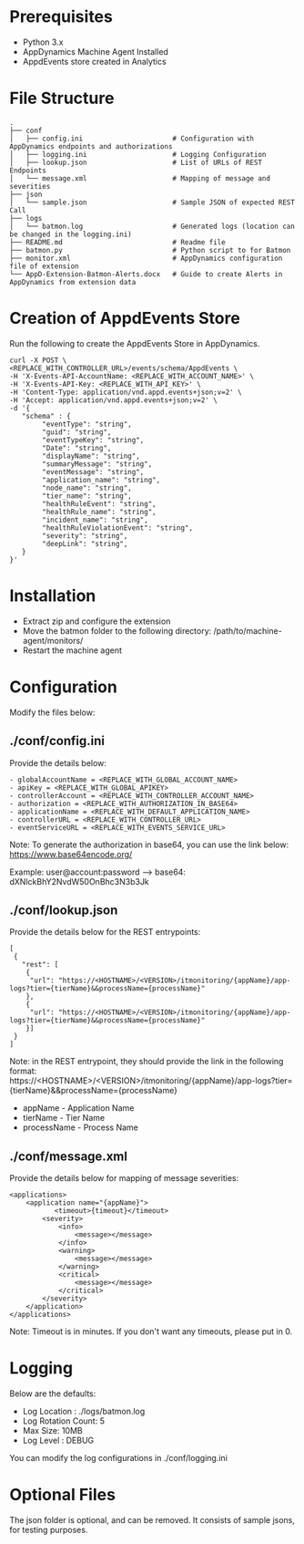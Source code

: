 # Prerequisites

- Python 3.x
- AppDynamics Machine Agent Installed
- AppdEvents store created in Analytics

# File Structure

 	.
    ├── conf                    
    │   ├── config.ini						# Configuration with AppDynamics endpoints and authorizations
    │   ├── logging.ini						# Logging Configuration
    │   ├── lookup.json						# List of URLs of REST Endpoints
    │   └── message.xml						# Mapping of message and severities
	├── json
    │   └── sample.json						# Sample JSON of expected REST Call
    ├── logs
	│	└── batmon.log						# Generated logs (location can be changed in the logging.ini)
    ├── README.md							# Readme file
    ├── batmon.py							# Python script to for Batmon
    ├── monitor.xml							# AppDynamics configuration file of extension
    └── AppD-Extension-Batmon-Alerts.docx	# Guide to create Alerts in AppDynamics from extension data

    

# Creation of AppdEvents Store

Run the following to create the AppdEvents Store in AppDynamics.

```
curl -X POST \
<REPLACE_WITH_CONTROLLER_URL>/events/schema/AppdEvents \
-H 'X-Events-API-AccountName: <REPLACE_WITH_ACCOUNT_NAME>' \
-H 'X-Events-API-Key: <REPLACE_WITH_API_KEY>' \
-H 'Content-Type: application/vnd.appd.events+json;v=2' \
-H 'Accept: application/vnd.appd.events+json;v=2' \
-d '{ 
   "schema" : {
		"eventType": "string",
		"guid": "string",
		"eventTypeKey": "string",
		"Date": "string",
		"displayName": "string",
		"summaryMessage": "string",
		"eventMessage": "string",
		"application_name": "string",
		"node_name": "string",
		"tier_name": "string",
		"healthRuleEvent": "string",
		"healthRule_name": "string",
		"incident_name": "string",
		"healthRuleViolationEvent": "string",
		"severity": "string",
		"deepLink": "string",
   }
}'
```
# Installation

- Extract zip and configure the extension
- Move the batmon folder to the following directory: /path/to/machine-agent/monitors/
- Restart the machine agent

# Configuration

Modify the files below:

## ./conf/config.ini

Provide the details below:

```
- globalAccountName = <REPLACE_WITH_GLOBAL_ACCOUNT_NAME>
- apiKey = <REPLACE_WITH_GLOBAL_APIKEY>
- controllerAccount = <REPLACE_WITH_CONTROLLER_ACCOUNT_NAME>
- authorization = <REPLACE_WITH_AUTHORIZATION_IN_BASE64>
- applicationName = <REPLACE_WITH_DEFAULT_APPLICATION_NAME>
- controllerURL = <REPLACE_WITH_CONTROLLER_URL>
- eventServiceURL = <REPLACE_WITH_EVENTS_SERVICE_URL>
```

Note: To generate the authorization in base64, you can use the link below:  
https://www.base64encode.org/

Example: user@account:password --> base64: dXNlckBhY2NvdW50OnBhc3N3b3Jk

## ./conf/lookup.json

Provide the details below for the REST entrypoints:

```
[
 {
   "rest": [
    {
     "url": "https://<HOSTNAME>/<VERSION>/itmonitoring/{appName}/app-logs?tier={tierName}&&processName={processName}"
	},
	{
     "url": "https://<HOSTNAME>/<VERSION>/itmonitoring/{appName}/app-logs?tier={tierName}&&processName={processName}"
	}]
 }
]
```

Note: in the REST entrypoint, they should provide the link in the following format:  
https://\<HOSTNAME\>/\<VERSION\>/itmonitoring/{appName}/app-logs?tier={tierName}&&processName={processName}

- appName - Application Name
- tierName - Tier Name
- processName - Process Name

## ./conf/message.xml

Provide the details below for mapping of message severities:

```
<applications>
	<application name="{appName}">
           <timeout>{timeout}</timeout>
		<severity>
			<info>
				<message></message>
			</info>
			<warning>
				<message></message>
			</warning>
			<critical>
				<message></message>
			</critical>
		</severity>
	</application>
</applications>
```
Note: Timeout is in minutes.  If you don't want any timeouts, please put in 0.

# Logging

Below are the defaults:

- Log Location : ./logs/batmon.log
- Log Rotation Count: 5
- Max Size: 10MB
- Log Level : DEBUG

You can modify the log configurations in ./conf/logging.ini

# Optional Files

The json folder is optional, and can be removed.  It consists of sample jsons, for testing purposes.
